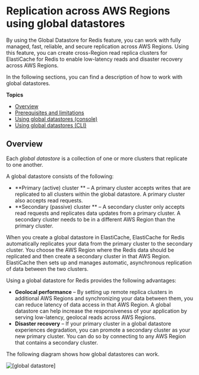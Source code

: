 # Replication across AWS Regions using global datastores<a name="Redis-Global-Datastore"></a>

By using the Global Datastore for Redis feature, you can work with fully managed, fast, reliable, and secure replication across AWS Regions\. Using this feature, you can create cross\-Region read replica clusters for ElastiCache for Redis to enable low\-latency reads and disaster recovery across AWS Regions\.

In the following sections, you can find a description of how to work with global datastores\.

**Topics**
+ [Overview](#Redis-Global-Data-Stores-Overview)
+ [Prerequisites and limitations](Redis-Global-Datastores-Getting-Started.md)
+ [Using global datastores \(console\)](Redis-Global-Datastores-Console.md)
+ [Using global datastores \(CLI\)](Redis-Global-Datastores-CLI.md)

## Overview<a name="Redis-Global-Data-Stores-Overview"></a>

Each *global datastore* is a collection of one or more clusters that replicate to one another\. 

A global datastore consists of the following:
+ **Primary \(active\) cluster ** – A primary cluster accepts writes that are replicated to all clusters within the global datastore\. A primary cluster also accepts read requests\. 
+ **Secondary \(passive\) cluster ** – A secondary cluster only accepts read requests and replicates data updates from a primary cluster\. A secondary cluster needs to be in a different AWS Region than the primary cluster\. 

When you create a global datastore in ElastiCache, ElastiCache for Redis automatically replicates your data from the primary cluster to the secondary cluster\. You choose the AWS Region where the Redis data should be replicated and then create a secondary cluster in that AWS Region\. ElastiCache then sets up and manages automatic, asynchronous replication of data between the two clusters\. 

Using a global datastore for Redis provides the following advantages: 
+ **Geolocal performance** – By setting up remote replica clusters in additional AWS Regions and synchronizing your data between them, you can reduce latency of data access in that AWS Region\. A global datastore can help increase the responsiveness of your application by serving low\-latency, geolocal reads across AWS Regions\. 
+ **Disaster recovery** – If your primary cluster in a global datastore experiences degradation, you can promote a secondary cluster as your new primary cluster\. You can do so by connecting to any AWS Region that contains a secondary cluster\.

The following diagram shows how global datastores can work\.

![\[global datastore\]](http://docs.aws.amazon.com/AmazonElastiCache/latest/red-ug/images/Global-DataStore.png)
